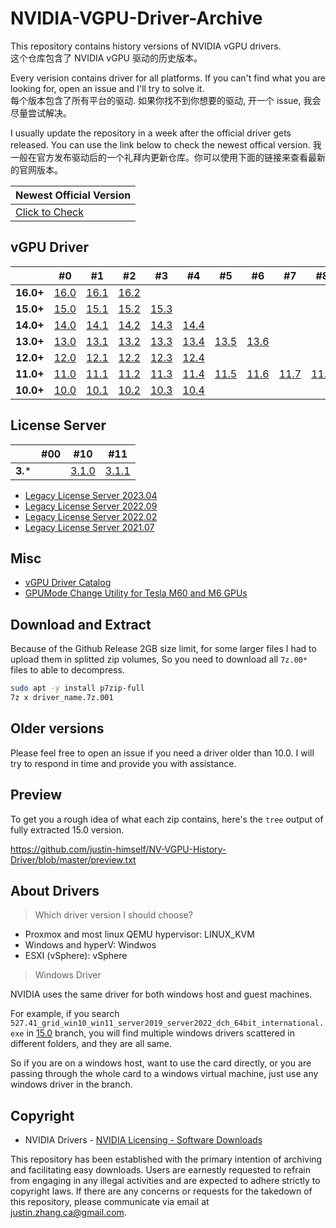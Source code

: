 # NVIDIA-VGPU-Driver-Archive

This repository contains history versions of NVIDIA vGPU drivers.  
这个仓库包含了 NVIDIA vGPU 驱动的历史版本。

Every verision contains driver for all platforms. If you can't find what you are looking for, open an issue and I'll try to solve it.  
每个版本包含了所有平台的驱动. 如果你找不到你想要的驱动, 开一个 issue, 我会尽量尝试解决。

I usually update the repository in a week after the official driver gets released. You can use the link below to check the newest offical version.
我一般在官方发布驱动后的一个礼拜内更新仓库。你可以使用下面的链接来查看最新的官网版本。

| Newest Official Version                                      |
| ------------------------------------------------------------ |
| [Click to Check](https://htmlpreview.github.io/?https://github.com/justin-himself/NVIDIA-VGPU-Driver-Archive/blob/master/latest_version.html) |

## vGPU Driver

|           | #0                                                           | #1                                                           | #2                                                           | #3                                                           | #4                                                           | #5                                                           | #6                                                           | #7                                                           | #8                                                           | #9                                                           | #10                                                          | #11                                                          |
| --------- | ------------------------------------------------------------ | ------------------------------------------------------------ | ------------------------------------------------------------ | ------------------------------------------------------------ | ------------------------------------------------------------ | ------------------------------------------------------------ | ------------------------------------------------------------ | ------------------------------------------------------------ | ------------------------------------------------------------ | ------------------------------------------------------------ | ------------------------------------------------------------ | ------------------------------------------------------------ |
| **16.0+** | [16.0](https://github.com/justin-himself/NV-VGPU-Driver-Archive/releases/tag/16.0) | [16.1](https://github.com/justin-himself/NV-VGPU-Driver-Archive/releases/tag/16.1) | [16.2](https://github.com/justin-himself/NV-VGPU-Driver-Archive/releases/tag/16.2) |                                                              |                                                              |                                                              |                                                              |                                                              |                                                              |                                                              |                                                              |                                                              |
| **15.0+** | [15.0](https://github.com/justin-himself/NV-VGPU-Driver-Archive/releases/tag/15.0) | [15.1](https://github.com/justin-himself/NV-VGPU-Driver-Archive/releases/tag/15.1) | [15.2](https://github.com/justin-himself/NV-VGPU-Driver-Archive/releases/tag/15.2) | [15.3](https://github.com/justin-himself/NV-VGPU-Driver-Archive/releases/tag/15.3) |                                                              |                                                              |                                                              |                                                              |                                                              |                                                              |                                                              |                                                              |
| **14.0+** | [14.0](https://github.com/justin-himself/NV-VGPU-Driver-Archive/releases/tag/14.0) | [14.1](https://github.com/justin-himself/NV-VGPU-Driver-Archive/releases/tag/14.1) | [14.2](https://github.com/justin-himself/NV-VGPU-Driver-Archive/releases/tag/14.2) | [14.3](https://github.com/justin-himself/NV-VGPU-Driver-Archive/releases/tag/14.3) | [14.4](https://github.com/justin-himself/NV-VGPU-Driver-Archive/releases/tag/14.4) |                                                              |                                                              |                                                              |                                                              |                                                              |                                                              |                                                              |
| **13.0+** | [13.0](https://github.com/justin-himself/NV-VGPU-Driver-Archive/releases/tag/13.0) | [13.1](https://github.com/justin-himself/NV-VGPU-Driver-Archive/releases/tag/13.1) | [13.2](https://github.com/justin-himself/NV-VGPU-Driver-Archive/releases/tag/13.2) | [13.3](https://github.com/justin-himself/NV-VGPU-Driver-Archive/releases/tag/13.3) | [13.4](https://github.com/justin-himself/NV-VGPU-Driver-Archive/releases/tag/13.4) | [13.5](https://github.com/justin-himself/NV-VGPU-Driver-Archive/releases/tag/13.5) | [13.6](https://github.com/justin-himself/NV-VGPU-Driver-Archive/releases/tag/13.6) |                                                              |                                                              |                                                              |                                                              |                                                              |
| **12.0+** | [12.0](https://github.com/justin-himself/NV-VGPU-Driver-Archive/releases/tag/12.0) | [12.1](https://github.com/justin-himself/NV-VGPU-Driver-Archive/releases/tag/12.1) | [12.2](https://github.com/justin-himself/NV-VGPU-Driver-Archive/releases/tag/12.2) | [12.3](https://github.com/justin-himself/NV-VGPU-Driver-Archive/releases/tag/12.3) | [12.4](https://github.com/justin-himself/NV-VGPU-Driver-Archive/releases/tag/12.4) |                                                              |                                                              |                                                              |                                                              |                                                              |                                                              |                                                              |
| **11.0+** | [11.0](https://github.com/justin-himself/NV-VGPU-Driver-Archive/releases/tag/11.0) | [11.1](https://github.com/justin-himself/NV-VGPU-Driver-Archive/releases/tag/11.1) | [11.2](https://github.com/justin-himself/NV-VGPU-Driver-Archive/releases/tag/11.2) | [11.3](https://github.com/justin-himself/NV-VGPU-Driver-Archive/releases/tag/11.3) | [11.4](https://github.com/justin-himself/NV-VGPU-Driver-Archive/releases/tag/11.4) | [11.5](https://github.com/justin-himself/NV-VGPU-Driver-Archive/releases/tag/11.5) | [11.6](https://github.com/justin-himself/NV-VGPU-Driver-Archive/releases/tag/11.6) | [11.7](https://github.com/justin-himself/NV-VGPU-Driver-Archive/releases/tag/11.7) | [11.8](https://github.com/justin-himself/NV-VGPU-Driver-Archive/releases/tag/11.8) | [11.9](https://github.com/justin-himself/NV-VGPU-Driver-Archive/releases/tag/11.9) | [11.10](https://github.com/justin-himself/NV-VGPU-Driver-Archive/releases/tag/11.10) | [11.11](https://github.com/justin-himself/NV-VGPU-Driver-Archive/releases/tag/11.11) |
| **10.0+** | [10.0](https://github.com/justin-himself/NV-VGPU-Driver-Archive/releases/tag/10.0) | [10.1](https://github.com/justin-himself/NV-VGPU-Driver-Archive/releases/tag/10.1) | [10.2](https://github.com/justin-himself/NV-VGPU-Driver-Archive/releases/tag/10.2) | [10.3](https://github.com/justin-himself/NV-VGPU-Driver-Archive/releases/tag/10.3) | [10.4](https://github.com/justin-himself/NV-VGPU-Driver-Archive/releases/tag/10.4) |                                                              |                                                              |                                                              |                                                              |                                                              |                                                              |                                                              |

## License Server

|         | #00  | #10                                                          | #11                                                          |
| ------- | ---- | ------------------------------------------------------------ | ------------------------------------------------------------ |
| **3.*** |      | [3.1.0](https://github.com/justin-himself/NVIDIA-VGPU-Driver-Archive/releases/tag/dls3.1.1) | [3.1.1](https://github.com/justin-himself/NVIDIA-VGPU-Driver-Archive/releases/tag/dls3.1.1) |

* [Legacy License Server 2023.04](https://github.com/justin-himself/NVIDIA-VGPU-Driver-Archive/releases/tag/ls2023.04)
* [Legacy License Server 2022.09](https://github.com/justin-himself/NVIDIA-VGPU-Driver-Archive/releases/tag/ls2022.09)
* [Legacy License Server 2022.02](https://github.com/justin-himself/NVIDIA-VGPU-Driver-Archive/releases/tag/ls2022.02)
* [Legacy License Server 2021.07](https://github.com/justin-himself/NVIDIA-VGPU-Driver-Archive/releases/tag/ls2021.07)

## Misc

* [vGPU Driver Catalog](https://raw.githubusercontent.com/justin-himself/NVIDIA-VGPU-Driver-Archive/master/vgpuDriverCatalog.yaml)
* [GPUMode Change Utility for Tesla M60 and M6 GPUs](https://github.com/justin-himself/NVIDIA-VGPU-Driver-Archive/releases/tag/gpumodeswitch2020)



## Download and Extract

Because of the Github Release 2GB size limit, for some larger files I had to upload them in splitted zip volumes,
So you need to download all `7z.00*` files to able to decompress.

```bash
sudo apt -y install p7zip-full
7z x driver_name.7z.001
```

## Older versions

Please feel free to open an issue if you need a driver older than 10.0. I will try to respond in time and provide you with assistance.

## Preview

To get you a rough idea of what each zip contains, here's the `tree` output of fully extracted 15.0 version.

https://github.com/justin-himself/NV-VGPU-History-Driver/blob/master/preview.txt

## About Drivers

> Which driver version I should choose?

- Proxmox and most linux QEMU hypervisor: LINUX_KVM
- Windows and hyperV: Windwos
- ESXI (vSphere): vSphere

> Windows Driver

NVIDIA uses the same driver for both windows host and guest machines.

For example, if you search `527.41_grid_win10_win11_server2019_server2022_dch_64bit_international.exe` in [15.0](https://github.com/justin-himself/NV-VGPU-History-Driver/blob/master/preview.txt) branch, you will find multiple windows drivers scattered in different folders, and they are all same. 

So if you are on a windows host, want to use the card directly, or you are passing through the whole card to a windows virtual machine, just use any windows driver in the branch.

## Copyright

- NVIDIA Drivers - [NVIDIA Licensing - Software Downloads](https://ui.licensing.nvidia.com/software)

This repository has been established with the primary intention of  archiving and facilitating easy downloads. Users are earnestly requested to refrain from engaging in any illegal activities and are expected to  adhere strictly to copyright laws. If there are any concerns or requests for the takedown of this repository, please communicate via email at [justin.zhang.ca@gmail.com](mailto:justin.zhang.ca@gmail.com). 
